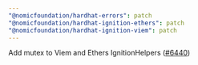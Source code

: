 ```yaml
---
"@nomicfoundation/hardhat-errors": patch
"@nomicfoundation/hardhat-ignition-ethers": patch
"@nomicfoundation/hardhat-ignition-viem": patch
---
```


Add mutex to Viem and Ethers IgnitionHelpers ([#6440](https://github.com/NomicFoundation/hardhat/issues/6440))
